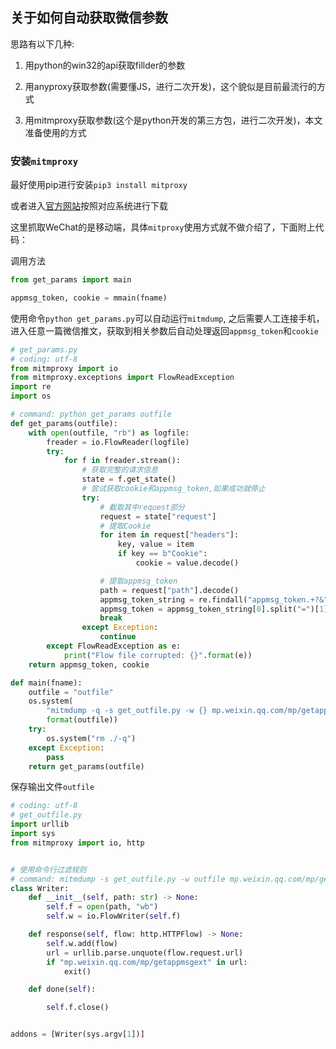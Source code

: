 ## 关于如何自动获取微信参数

思路有以下几种:

1. 用python的win32的api获取fillder的参数

2. 用anyproxy获取参数(需要懂JS，进行二次开发)，这个貌似是目前最流行的方式

3. 用mitmproxy获取参数(这个是python开发的第三方包，进行二次开发)，本文准备使用的方式

### 安装`mitmproxy`

最好使用pip进行安装`pip3 install mitproxy`

或者进入[官方网站](https://github.com/mitmproxy/mitmproxy/releases)按照对应系统进行下载

这里抓取WeChat的是移动端，具体`mitproxy`使用方式就不做介绍了，下面附上代码：

调用方法

```python
from get_params import main

appmsg_token, cookie = mmain(fname)
```

使用命令`python get_params.py`可以自动运行`mitmdump`, 之后需要人工连接手机，进入任意一篇微信推文，获取到相关参数后自动处理返回`appmsg_token`和`cookie`

```python
# get_params.py
# coding: utf-8
from mitmproxy import io
from mitmproxy.exceptions import FlowReadException
import re
import os

# command: python get_params outfile
def get_params(outfile):
    with open(outfile, "rb") as logfile:
        freader = io.FlowReader(logfile)
        try:
            for f in freader.stream():
                # 获取完整的请求信息
                state = f.get_state()
                # 尝试获取cookie和appmsg_token,如果成功就停止
                try:
                    # 截取其中request部分
                    request = state["request"]
                    # 提取Cookie
                    for item in request["headers"]:
                        key, value = item
                        if key == b"Cookie":
                            cookie = value.decode()

                    # 提取appmsg_token
                    path = request["path"].decode()
                    appmsg_token_string = re.findall("appmsg_token.+?&", path)
                    appmsg_token = appmsg_token_string[0].split("=")[1][:-1]
                    break
                except Exception:
                    continue
        except FlowReadException as e:
            print("Flow file corrupted: {}".format(e))
    return appmsg_token, cookie

def main(fname):
    outfile = "outfile"
    os.system(
        "mitmdump -q -s get_outfile.py -w {} mp.weixin.qq.com/mp/getappmsgext".
        format(outfile))
    try:
        os.system("rm ./-q")
    except Exception:
        pass
    return get_params(outfile)
```

保存输出文件`outfile`

```python
# coding: utf-8
# get_outfile.py
import urllib
import sys
from mitmproxy import io, http


# 使用命令行过滤规则
# command: mitmdump -s get_outfile.py -w outfile mp.weixin.qq.com/mp/getappmsgext
class Writer:
    def __init__(self, path: str) -> None:
        self.f = open(path, "wb")
        self.w = io.FlowWriter(self.f)

    def response(self, flow: http.HTTPFlow) -> None:
        self.w.add(flow)
        url = urllib.parse.unquote(flow.request.url)
        if "mp.weixin.qq.com/mp/getappmsgext" in url:
            exit()

    def done(self):

        self.f.close()


addons = [Writer(sys.argv[1])]
```
